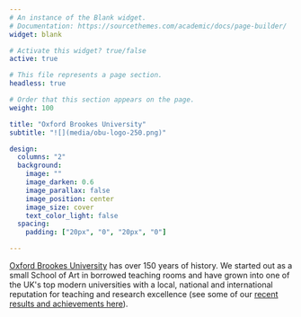 ```yaml
---
# An instance of the Blank widget.
# Documentation: https://sourcethemes.com/academic/docs/page-builder/
widget: blank

# Activate this widget? true/false
active: true

# This file represents a page section.
headless: true

# Order that this section appears on the page.
weight: 100

title: "Oxford Brookes University"
subtitle: "![](media/obu-logo-250.png)"

design:
  columns: "2"
  background:
    image: ""
    image_darken: 0.6
    image_parallax: false
    image_position: center
    image_size: cover
    text_color_light: false
  spacing:
    padding: ["20px", "0", "20px", "0"]

---
```


[Oxford Brookes University](https://www.brookes.ac.uk/) has over 150 years of history. We started out as a small School of Art in borrowed teaching rooms and have grown into one of the UK's top modern universities with a local, national and international reputation for teaching and research excellence (see some of our [recent results and achievements here](https://www.brookes.ac.uk/about-brookes/at-a-glance/results-and-achievements/)).
